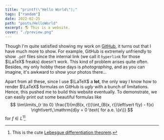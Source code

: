 ```yaml
---
title: "printf(\"Hello World\");"
tags: ["random"]
date: 2022-02-25
path: "posts/HelloWorld"
excerpt: 🌎 This is a website.
cover: "./preview.png"
---
```


Though I'm quite satisfied showing my work on [GitHub](https://github.com/sleepymalc), it turns out that I have much more to show. For example, GitHub is extremely unfriendly to show `.pdf` files since the internal link (we call it $\texttt{hyperlink}$ for those $\LaTeX$ freaks) doesn't work. This kind of problem arises quite often. Besides, my only hobby these days is *photographing*, and as you can imagine, it's awkward to show your photos there...

Apart from all these, since I use $\LaTeX$ a **lot**, the only way I know how to render $\LaTeX$ formulas on GitHub is *ugly* with a bunch of limitations. Hence, this pushed me to build this website eventually. To demonstrate, we can easily print out some beautiful formulas like
$$
\lim\limits_{r \to 0} \frac{1}{m(B(x, r))}\int_{B(x, r)}\left\vert f(y) - f(x) \right\vert\,\mathrm{d}y = 0 \text{ for a.e. \(x\)}
$$
for $f\in L^1$[^1]

[^1]: This is the cute [Lebesgue differentiation theorem](https://en.wikipedia.org/wiki/Lebesgue_differentiation_theorem).

